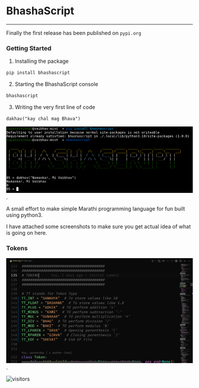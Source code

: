 # BhashaScript
---
Finally the first release has been published on ``pypi.org``

### Getting Started

1. Installing the package
```bash
pip install bhashascript
```

2. Starting the BhashaScript console
```bash
bhashascript
```

3. Writing the very first line of code 
```bs 
dakhav("kay chal mag Bhava")
```
![initial](SS/ss1.png) .


A small effort to make simple Marathi programming language for fun built using python3.

I have attached some screenshots to make sure you get actual idea of what is going on here.

### Tokens
![tokens](SS/token.png) .

![visitors](https://visitor-badge.glitch.me/badge?page_id=sapatevaibhav.bhashascript)
